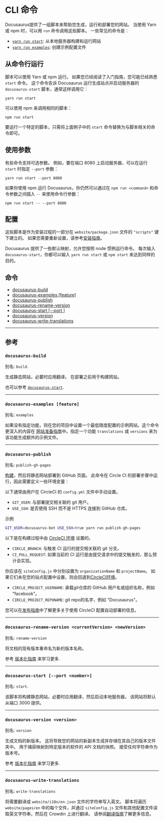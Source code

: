 # CLI 命令

Docusaurus提供了一组脚本来帮助您生成，运行和部署您的网站。 当使用 Yarn 或 npm 时，可以用 `run` 命令调用这些脚本。 一些常见的命令是：

* [`yarn run start`](api-commands.md#docusaurus-start---port-number): 从本地服务器构建和运行网站
* [`yarn run examples`](api-commands.md#docusaurus-examples-feature): 创建示例配置文件


## 从命令行运行

脚本可以使用 Yarn 或 npm 运行。 如果您已经阅读了入门指南，您可能已经熟悉 `start` 命令。 这个命令告诉 Docusaurus 运行生成站点并启动服务器的 `docusaurus-start` 脚本，通常这样调用它：

```
yarn run start
```

可以使用 npm 来调用相同的脚本：

```
npm run start
```

要运行一个特定的脚本，只需将上面例子中的 `start` 命令替换为与脚本相关的命令即可。

## 使用参数

有些命令支持可选参数。 例如，要在端口 8080 上启动服务器，可以在运行 `start` 时指定 `--port` 参数：

```
yarn run start --port 8080
```

如果你使用 npm 运行 Docusaurus，你仍然可以通过在 `npm run <command>` 和命令参数之间插入 `--` 来使用命令行参数：

```
npm run start -- --port 8080
```

## 配置

这些脚本是作为安装过程的一部分在 `website/package.json` 文件的 `"scripts"` 键下建立的。 如果您需要重新设置，请参考[安装指南](getting-started-installation.md)。

Docusaurus 提供了一些默认映射，允许您按照 node 惯例运行命令。 每次输入 `docusaurus-start`，你都可以输入 `yarn run start` 或 `npm start` 来达到同样的目的。

## 命令

* [docusaurus-build](#docusaurus-build)
* [docusaurus-examples [feature]](#docusaurus-examples-feature)
* [docusaurus-publish](#docusaurus-publish)
* [docusaurus-rename-version <currentVersion> <newVersion>](#docusaurus-rename-version-currentversion-newversion)
* [docusaurus-start [--port <number>]](#docusaurus-start---port-number)
* [docusaurus-version <version>](#docusaurus-version-version)
* [docusaurus-write-translations](#docusaurus-write-translations)

-----

## 参考

### `docusaurus-build`
别名: `build`.

生成静态网站，必要时应用翻译。 在部署之前用于构建网站。

也可以参考 [`docusaurus-start`](api-commands.md#docusaurus-start---port-number).

---

### `docusaurus-examples [feature]`
别名: `examples`

如果没有指定功能，则在您的项目中设置一个最低限度配置的示例网站。这个命令更深入的内容在 [网站准备指南](getting-started-preparation.md)中。指定一个功能 `translations` 或 `versions` 来为该功能生成额外的示例文件。

---

### `docusaurus-publish`
别名: `publish-gh-pages`

[构建](api-commands.md#docusaurus-build)，然后将静态网站部署到 GitHub 页面。 此命令在 Circle CI 的部署步骤中运行，因此需要定义一些环境变量：

以下通常由用户在 CircleCI 的 `config.yml` 文件中手动设置。

 - `GIT_USER`: 与部署提交相关联的 git 用户。
 - `USE_SSH`: 是否使用 SSH 而不是 HTTPS 连接到 GitHub 仓库。

示例

 ```bash
 GIT_USER=docusaurus-bot USE_SSH=true yarn run publish-gh-pages
 ```

以下是在构建过程中由 [CircleCI 环境](https://circleci.com/docs/1.0/environment-variables/) 设置的。

 - `CIRCLE_BRANCH`: 与触发 CI 运行的提交相关联的 git 分支。
 - `CI_PULL_REQUEST`: 如果当前的 CI 运行是由提交请求中的提交触发的，那么预计会实现。

你应该在 `siteConfig.js` 中分别设置为 `organizationName` 和 `projectName`。 如果它们未在您的站点配置中设置，则会回退到[CircleCI环境](https://circleci.com/docs/1.0/environment-variables/)。

 - `CIRCLE_PROJECT_USERNAME`: 承载git仓库的 GitHub 用户名或组织名称，例如 "facebook"。
 - `CIRCLE_PROJECT_REPONAME`: git repo的名字，例如 "Docusaurus"。

您可以在[发布指南](getting-started-publishing.md)中了解更多关于使用 CircleCI 配置自动部署的信息。

---

### `docusaurus-rename-version <currentVersion> <newVersion>`
别名: `rename-version`

将文档的现有版本重命名为新的版本名称。

参考 [版本化指南](guides-versioning.md#重命名现有版本) 来学习更多.

---

### `docusaurus-start [--port <number>]`
别名: `start`.

该脚本将构建静态网站，必要时应用翻译，然后启动本地服务器。 该网站将默认从端口 3000 提供。

---

### `docusaurus-version <version>`
别名: `version`

生成文档的新版本。 这将导致您的网站的新副本生成并存储在其自己的版本文件夹中。 用于捕获映射到特定版本的软件的 API 文档的快照。 接受任何字符串作为版本号。

参考 [版本化指南](guides-versioning.md) 来学习更多.

---

### `docusaurus-write-translations`
别名: `write-translations`

将需要翻译成 `website/i18n/en.json` 文件的字符串写入英文。 脚本将遍历 `website/pages/en` 中的每个文件，并通过 `siteConfig.js` 文件和其他配置文件读取英文字符串，然后在 Crowdin 上进行翻译。 请参阅[翻译指南](guides-translation.md)了解更多信息。
